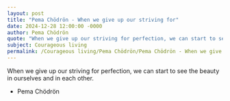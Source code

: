 ```yaml
---
layout: post
title: "Pema Chödrön - When we give up our striving for"
date: 2024-12-28 12:00:00 -0000
author: Pema Chödrön
quote: "When we give up our striving for perfection, we can start to see the beauty in ourselves and in each other."
subject: Courageous living
permalink: /Courageous living/Pema Chödrön/Pema Chödrön - When we give up our striving for
---
```


When we give up our striving for perfection, we can start to see the beauty in ourselves and in each other.

- Pema Chödrön
